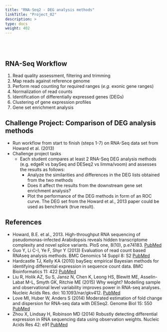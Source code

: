 ```yaml
---
title: "RNA-Seq2 - DEG analysis methods"
linkTitle: "Project_02"
description: >
type: docs
weight: 402
---
```


<br></br>

## RNA-Seq Workflow  

1. Read quality assessment, filtering and trimming 
2. Map reads against reference genome 
3. Perform read counting for required ranges (_e.g._ exonic gene ranges)
4. Normalization of read counts
5. Identification of differentially expressed genes (DEGs)
6. Clustering of gene expression profiles 
7. Gene set enrichment analysis

## Challenge Project: Comparison of DEG analysis methods

+ Run workflow from start to finish (steps 1-7) on RNA-Seq data set from Howard et al. (2013)
+ Challenge project tasks
    + Each student compares at least 2 RNA-Seq DEG analysis methods (e.g. edgeR vs baySeq and DESeq2 vs limma/voom) and assesses the results as follows:
        + Analyze the similarities and differences in the DEG lists obtained from the two methods
        + Does it affect the results from the downstream gene set enrichment analysis?
        + Plot the performance of the DEG methods in form of an ROC curve. The DEG set from the Howard et al., 2013 paper could be used as benchmark (true result). 

## References

+ Howard, B.E. et al., 2013. High-throughput RNA sequencing of pseudomonas-infected Arabidopsis reveals hidden transcriptome complexity and novel splice variants. PloS one, 8(10), p.e74183. [PubMed](http://www.ncbi.nlm.nih.gov/pubmed/24098335)
+ Guo Y, Li C-I, Ye F, Shyr Y (2013) Evaluation of read count based RNAseq analysis methods. BMC Genomics 14 Suppl 8: S2 [PubMed](http://www.ncbi.nlm.nih.gov/pubmed/24564449)
+ Hardcastle TJ, Kelly KA (2010) baySeq: empirical Bayesian methods for identifying differential expression in sequence count data. BMC Bioinformatics 11: 422 [PubMed](https://pubmed.ncbi.nlm.nih.gov/20698981/)
+ Liu R, Holik AZ, Su S, Jansz N, Chen K, Leong HS, Blewitt ME, Asselin-Labat M-L, Smyth GK, Ritchie ME (2015) Why weight? Modelling sample and observational level variability improves power in RNA-seq analyses. Nucleic Acids Res. doi: 10.1093/nar/gkv412. [PubMed](https://pubmed.ncbi.nlm.nih.gov/25925576/)
+ Love MI, Huber W, Anders S (2014) Moderated estimation of fold change and dispersion for RNA-seq data with DESeq2. Genome Biol 15: 550 [PubMed](http://www.ncbi.nlm.nih.gov/pubmed/25516281)
+ Zhou X, Lindsay H, Robinson MD (2014) Robustly detecting differential expression in RNA sequencing data using observation weights. Nucleic Acids Res 42: e91 [PubMed](http://www.ncbi.nlm.nih.gov/pubmed/24753412)




